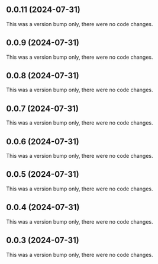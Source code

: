 ## 0.0.11 (2024-07-31)

This was a version bump only, there were no code changes.

## 0.0.9 (2024-07-31)

This was a version bump only, there were no code changes.

## 0.0.8 (2024-07-31)

This was a version bump only, there were no code changes.

## 0.0.7 (2024-07-31)

This was a version bump only, there were no code changes.

## 0.0.6 (2024-07-31)

This was a version bump only, there were no code changes.

## 0.0.5 (2024-07-31)

This was a version bump only, there were no code changes.

## 0.0.4 (2024-07-31)

This was a version bump only, there were no code changes.

## 0.0.3 (2024-07-31)

This was a version bump only, there were no code changes.